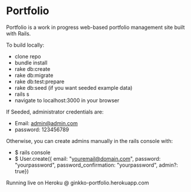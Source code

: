 # Portfolio

Portfolio is a work in progress web-based portfolio management site built with Rails.

To build locally:
- clone repo
- bundle install
- rake db:create
- rake db:migrate
- rake db:test:prepare
- rake db:seed (if you want seeded example data)
- rails s
- navigate to localhost:3000 in your browser


If Seeded, administrator credentials are:
- Email: admin@admin.com
- password: 123456789

Otherwise, you can create admins manually in the rails console with:
- $ rails console
- $ User.create({ email: "youremail@domain.com", password: "yourpassword", password_confirmation: "yourpassword", admin?: true})


Running live on Heroku @ ginkko-portfolio.herokuapp.com
